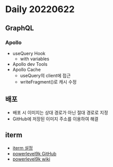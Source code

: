 Daily 20220622
===

## GraphQL
### Apollo
- useQuery Hook
  - with variables
- Apollo dev Tools
- Apollo Cache
  - useQuery의 client에 접근
  - writeFragment()로 캐시 수정

## 배포
- 배포 시 이미지는 상대 경로가 아닌 절대 경로로 지정
- GitHub에 저장된 이미지 주소를 이용하여 해결

## iterm
- [iterm 설정](https://ooeunz.tistory.com/21)
- [powerlevel9k GitHub](https://github.com/Powerlevel9k/powerlevel9k/blob/master/README.md)
- [powerlevel9k wiki](https://github-wiki-see.page/m/Powerlevel9k/powerlevel9k/wiki/Stylizing-Your-Prompt)